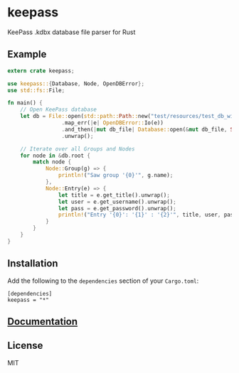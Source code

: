 # keepass
KeePass .kdbx database file parser for Rust

## Example
```rust
extern crate keepass;

use keepass::{Database, Node, OpenDBError};
use std::fs::File;

fn main() {
    // Open KeePass database
    let db = File::open(std::path::Path::new("test/resources/test_db_with_password.kdbx"))
                 .map_err(|e| OpenDBError::Io(e))
                 .and_then(|mut db_file| Database::open(&mut db_file, Some("demopass")))
                 .unwrap();

    // Iterate over all Groups and Nodes
    for node in &db.root {
        match node {
            Node::Group(g) => {
                println!("Saw group '{0}'", g.name);
            },
            Node::Entry(e) => {
                let title = e.get_title().unwrap();
                let user = e.get_username().unwrap();
                let pass = e.get_password().unwrap();
                println!("Entry '{0}': '{1}' : '{2}'", title, user, pass);
            }
        }
    }
}
```

## Installation
Add the following to the `dependencies` section of your `Cargo.toml`:

```
[dependencies]
keepass = "*"
```

## [Documentation](https://docs.rs/keepass)

## License
MIT

